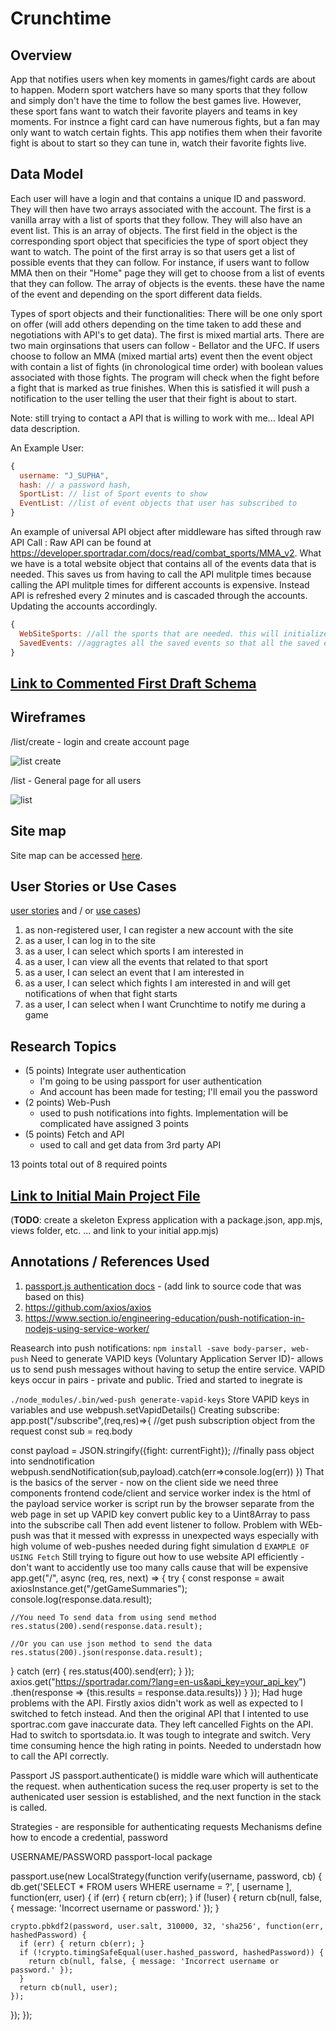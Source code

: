 # Crunchtime 

## Overview

App that notifies users when key moments in games/fight cards are about to happen. Modern sport watchers have so many sports that they follow and simply don't have the time to follow the best games live. However, these sport fans want to watch their favorite players and teams in key moments. For instnce a fight card can have numerous fights, but a fan may only want to watch certain fights. This app notifies them when their favorite fight is about to start so they can tune in, watch their favorite fights live. 


## Data Model

Each user will have a login and that contains a unique ID and password. They will then have two arrays associated with the account. The first is a vanilla array with a list of sports that they follow. They will also have an event list. This is an array of objects. The first field in the object is the corresponding sport object that specificies the type of sport object they want to watch. 
The point of the first array is so that users get a list of possible events that they can follow. For instance, if users want to follow MMA then on their "Home" page they will get to choose from a list of events that they can follow.
The array of objects is the events. these have the name of the event and depending on the sport different data fields. 

Types of sport objects and their functionalities: 
There will be one only sport on offer (will add others depending on the time taken to add these and negotiations with API's to get data). The first is mixed martial arts. There are two main orginsations that users can follow - Bellator and the UFC. If users choose to follow an MMA (mixed martial arts) event then the event object with contain a list of fights (in chronological time order) with boolean values associated with those fights. The program will check when the fight before a fight that is marked as true finishes. When this is satisfied it will push a notification to the user telling the user that their fight is about to start. 

Note: still trying to contact a API that is willing to work with me...
Ideal API data description. 

An Example User:

```javascript
{
  username: "J_SUPHA",
  hash: // a password hash,
  SportList: // list of Sport events to show
  EventList: //list of event objects that user has subscribed to
}
```

An example of universal API object after middleware has sifted through raw API Call : Raw API can be found at https://developer.sportradar.com/docs/read/combat_sports/MMA_v2. What we have is a total website object that contains all of the events data that is needed. This saves us from having to call the API mulitple times because calling the API mulitple times for different accounts is expensive. Instead API is refreshed every 2 minutes and is cascaded through the accounts. Updating the accounts accordingly.  

```javascript
{
  WebSiteSports: //all the sports that are needed. this will initialize the API call when react clock live passes 3 minutes
  SavedEvents: //aggragtes all the saved events so that all the saved events are filtered accordingly
}
```
## [Link to Commented First Draft Schema](db.mjs) 

## Wireframes

/list/create - login and create account page

![list create](documentation/AccountLogin.jpg)

/list - General page for all users 

![list](documentation/GeneralPage.jpg)

## Site map

Site map can be accessed [here](https://docs.google.com/drawings/d/1goKXiTKbNzUrs0k5FXc4DCFcWHnvtnLQqBxo2MQXxOU/edit).

## User Stories or Use Cases

[user stories](http://en.wikipedia.org/wiki/User_story#Format) and / or [use cases](https://en.wikipedia.org/wiki/Use_case))

1. as non-registered user, I can register a new account with the site
2. as a user, I can log in to the site
3. as a user, I can select which sports I am interested in
4. as a user, I can view all the events that related to that sport
5. as a user, I can select an event that I am interested in 
6. as a user, I can select which fights I am interested in and will get notifications of when that fight starts
7. as a user, I can select when I want Crunchtime to notify me during a game


## Research Topics

* (5 points) Integrate user authentication
    * I'm going to be using passport for user authentication
    * And account has been made for testing; I'll email you the password
* (2 points) Web-Push
    * used to push notifications into fights. Implementation will be complicated have assigned 3 points
* (5 points) Fetch and API
   * used to call and get data from 3rd party API

13 points total out of 8 required points

## [Link to Initial Main Project File](app.mjs) 

(__TODO__: create a skeleton Express application with a package.json, app.mjs, views folder, etc. ... and link to your initial app.mjs)

## Annotations / References Used

1. [passport.js authentication docs](http://passportjs.org/docs) - (add link to source code that was based on this)
2. https://github.com/axios/axios 
3. https://www.section.io/engineering-education/push-notification-in-nodejs-using-service-worker/ 

Reasearch into push notifications:
```npm install -save body-parser, web-push```
Need to generate VAPID keys (Voluntary Application Server ID)-
allows us to send push messages without having to setup the entire 
service. VAPID keys occur in pairs - private and public. 
Tried and started to inegrate is

```./node_modules/.bin/wed-push generate-vapid-keys``` Store 
VAPID keys in variables and use webpush.setVapidDetails()
Creating subscribe:
app.post("/subscribe",(req,res)=>{
  //get push subscription object from the request
  const sub = req.body

  const payload = JSON.stringify({fight: currentFight});
  //finally pass object into sendnotification 
  webpush.sendNotification(sub,payload).catch(err=>console.log(err))
})
That is the basics of the server -
now on the client side we need three components
frontend code/client and service worker
index is the html of the payload 
service worker is script run by the browser separate from the web page 
in set up VAPID key convert public key to a 
Uint8Array to pass into the subscribe call
Then add event listener to follow. 
Problem with WEb-push was that it messed with expresss in unexpected ways
especially with high volume of web-pushes needed during fight simulation
d
```EXAMPLE OF USING Fetch```
Still trying to figure out how to use website API efficiently - don't want to accidently
use too many calls cause that will be expensive 
app.get("/", async (req, res, next) => {
  try {
    const response = await axiosInstance.get("/getGameSummaries");
    console.log(response.data.result);

    //You need To send data from using send method
    res.status(200).send(response.data.result);

    //Or you can use json method to send the data
    res.status(200).json(response.data.result);

  } catch (err) {
    res.status(400).send(err);
  }
});
axios.get("https://sportradar.com/?lang=en-us&api_key=your_api_key")
    .then(response => {this.results = response.data.results})
  }
});
Had huge problems with the API. Firstly axios didn't work as well as expected to I switched to fetch instead. And then the original API that I intented to use sportrac.com gave inaccurate data. They left cancelled Fights on the API. Had to switch to sportsdata.io.
It was tough to integrate and switch. Very time consuming hence the high rating in points. Needed to understadn how to call the API correctly. 



Passport JS
passport.authenticate() is middle ware which
will authenticate the request. when authentication sucess the 
req.user property is set to the authenicated user
session is established, and the next function in the 
stack is called.

Strategies - are responsible for authenticating requests 
Mechanisms define how to encode a credential, password 


USERNAME/PASSWORD passport-local package 

passport.use(new LocalStrategy(function verify(username, password, cb) {
  db.get('SELECT * FROM users WHERE username = ?', [ username ], function(err, user) {
    if (err) { return cb(err); }
    if (!user) { return cb(null, false, { message: 'Incorrect username or password.' }); }

    crypto.pbkdf2(password, user.salt, 310000, 32, 'sha256', function(err, hashedPassword) {
      if (err) { return cb(err); }
      if (!crypto.timingSafeEqual(user.hashed_password, hashedPassword)) {
        return cb(null, false, { message: 'Incorrect username or password.' });
      }
      return cb(null, user);
    });
  });
});
